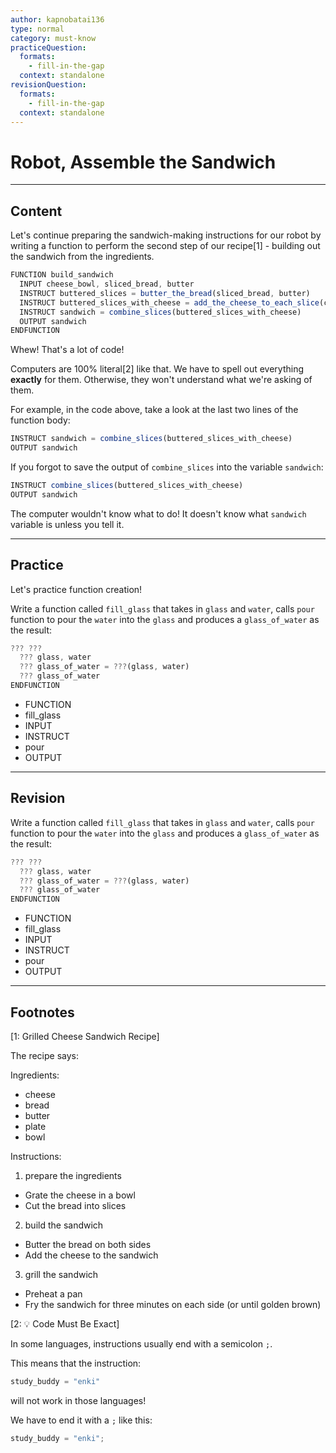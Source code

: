 ```yaml
---
author: kapnobatai136
type: normal
category: must-know
practiceQuestion:
  formats:
    - fill-in-the-gap
  context: standalone
revisionQuestion:
  formats:
    - fill-in-the-gap
  context: standalone
---
```


# Robot, Assemble the Sandwich


---

## Content

Let's continue preparing the sandwich-making instructions for our robot by writing a function to perform the second step of our recipe[1] - building out the sandwich from the ingredients.

```javascript
FUNCTION build_sandwich
  INPUT cheese_bowl, sliced_bread, butter
  INSTRUCT buttered_slices = butter_the_bread(sliced_bread, butter)
  INSTRUCT buttered_slices_with_cheese = add_the_cheese_to_each_slice(cheese_bowl, buttered_slices)
  INSTRUCT sandwich = combine_slices(buttered_slices_with_cheese)
  OUTPUT sandwich
ENDFUNCTION
```

Whew! That's a lot of code! 

Computers are 100% literal[2] like that. We have to spell out everything **exactly** for them. Otherwise, they won't understand what we're asking of them.

For example, in the code above, take a look at the last two lines of the function body:

```javascript
INSTRUCT sandwich = combine_slices(buttered_slices_with_cheese)
OUTPUT sandwich
```

If you forgot to save the output of `combine_slices` into the variable `sandwich`:

```javascript
INSTRUCT combine_slices(buttered_slices_with_cheese)
OUTPUT sandwich
```

The computer wouldn't know what to do! It doesn't know what `sandwich` variable is unless you tell it.


---

## Practice

Let's practice function creation!

Write a function called `fill_glass` that takes in `glass` and `water`, calls `pour` function to pour the `water` into the `glass` and produces a `glass_of_water` as the result:

```javascript
??? ???
  ??? glass, water
  ??? glass_of_water = ???(glass, water)
  ??? glass_of_water
ENDFUNCTION
```

- FUNCTION
- fill_glass
- INPUT
- INSTRUCT
- pour
- OUTPUT


---

## Revision

Write a function called `fill_glass` that takes in `glass` and `water`, calls `pour` function to pour the `water` into the `glass` and produces a `glass_of_water` as the result:

```javascript
??? ???
  ??? glass, water
  ??? glass_of_water = ???(glass, water)
  ??? glass_of_water
ENDFUNCTION
```

- FUNCTION
- fill_glass
- INPUT
- INSTRUCT
- pour
- OUTPUT


---

## Footnotes

[1: Grilled Cheese Sandwich Recipe]

The recipe says:

Ingredients:

- cheese
- bread
- butter
- plate
- bowl

Instructions:

1. prepare the ingredients

- Grate the cheese in a bowl
- Cut the bread into slices

2. build the sandwich

- Butter the bread on both sides
- Add the cheese to the sandwich

3. grill the sandwich

- Preheat a pan
- Fry the sandwich for three minutes on each side (or until golden brown)

[2: 💡 Code Must Be Exact]

In some languages, instructions usually end with a semicolon `;`. 

This means that the instruction:

```javascript
study_buddy = "enki"
```

will not work in those languages! 

We have to end it with a `;` like this:

```javascript
study_buddy = "enki";
```
